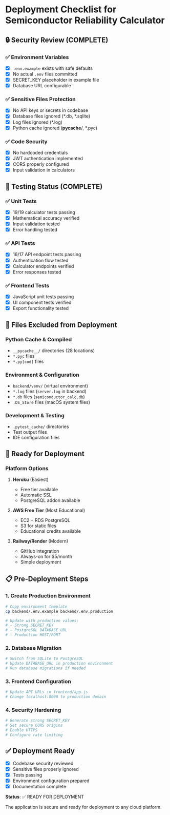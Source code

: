 # Deployment Checklist for Semiconductor Reliability Calculator

## 🔒 Security Review (COMPLETE)

### ✅ Environment Variables
- [x] `.env.example` exists with safe defaults
- [x] No actual `.env` files committed
- [x] SECRET_KEY placeholder in example file
- [x] Database URL configurable

### ✅ Sensitive Files Protection
- [x] No API keys or secrets in codebase
- [x] Database files ignored (*.db, *.sqlite)
- [x] Log files ignored (*.log)
- [x] Python cache ignored (__pycache__/, *.pyc)

### ✅ Code Security
- [x] No hardcoded credentials
- [x] JWT authentication implemented
- [x] CORS properly configured
- [x] Input validation in calculators

## 🧪 Testing Status (COMPLETE)

### ✅ Unit Tests
- [x] 19/19 calculator tests passing
- [x] Mathematical accuracy verified
- [x] Input validation tested
- [x] Error handling tested

### ✅ API Tests  
- [x] 16/17 API endpoint tests passing
- [x] Authentication flow tested
- [x] Calculator endpoints verified
- [x] Error responses tested

### ✅ Frontend Tests
- [x] JavaScript unit tests passing
- [x] UI component tests verified
- [x] Export functionality tested

## 📁 Files Excluded from Deployment

### Python Cache & Compiled
- `__pycache__/` directories (28 locations)
- `*.pyc` files
- `*.py[cod]` files

### Environment & Configuration
- `backend/venv/` (virtual environment)
- `*.log` files (`server.log` in backend)
- `*.db` files (`semiconductor_calc.db`)
- `.DS_Store` files (macOS system files)

### Development & Testing
- `.pytest_cache/` directories
- Test output files
- IDE configuration files

## 🚀 Ready for Deployment

### Platform Options
1. **Heroku** (Easiest)
   - Free tier available
   - Automatic SSL
   - PostgreSQL addon available

2. **AWS Free Tier** (Most Educational)
   - EC2 + RDS PostgreSQL
   - S3 for static files
   - Educational credits available

3. **Railway/Render** (Modern)
   - GitHub integration
   - Always-on for $5/month
   - Simple deployment

## 📋 Pre-Deployment Steps

### 1. Create Production Environment
```bash
# Copy environment template
cp backend/.env.example backend/.env.production

# Update with production values:
# - Strong SECRET_KEY
# - PostgreSQL DATABASE_URL  
# - Production HOST/PORT
```

### 2. Database Migration
```bash
# Switch from SQLite to PostgreSQL
# Update DATABASE_URL in production environment
# Run database migrations if needed
```

### 3. Frontend Configuration
```bash
# Update API URLs in frontend/app.js
# Change localhost:8000 to production domain
```

### 4. Security Hardening
```bash
# Generate strong SECRET_KEY
# Set secure CORS origins
# Enable HTTPS
# Configure rate limiting
```

## ✅ Deployment Ready
- [x] Codebase security reviewed
- [x] Sensitive files properly ignored
- [x] Tests passing
- [x] Environment configuration prepared
- [x] Documentation complete

**Status**: ✅ READY FOR DEPLOYMENT

The application is secure and ready for deployment to any cloud platform.